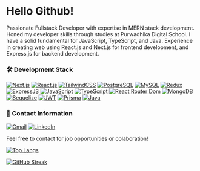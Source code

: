# Hello Github!

Passionate Fullstack Developer with expertise in MERN stack development. Honed my developer skills through studies at Purwadhika Digital School. I have a solid fundamental for JavaScript, TypeScript, and Java. Experience in creating web using React.js and Next.js for frontend development, and Express.js for backend development.

### :hammer_and_wrench: Development Stack
[![Next.js](https://img.shields.io/badge/next.js-000000?style=for-the-badge&logo=nextdotjs&logoColor=white)](https://nextjs.org) [![React.js](https://img.shields.io/badge/React-20232A?style=for-the-badge&logo=react&logoColor=61DAFB)](https://reactjs.org/) [![TailwindCSS](https://img.shields.io/badge/Tailwind_CSS-38B2AC?style=for-the-badge&logo=tailwind-css&logoColor=white)](https://tailwindcss.com/) [![PostgreSQL](https://img.shields.io/badge/PostgreSQL-316192?style=for-the-badge&logo=postgresql&logoColor=white)](https://www.postgresql.org/) [![MySQL](https://img.shields.io/badge/MySQL-005C84?style=for-the-badge&logo=mysql&logoColor=white)](https://www.mysql.com/) [![Redux](https://img.shields.io/badge/Redux-593D88?style=for-the-badge&logo=redux&logoColor=white)](https://redux.js.org/) [![ExpressJS](	https://img.shields.io/badge/Express.js-404D59?style=for-the-badge)](https://expressjs.com/) [![JavaScript](https://img.shields.io/badge/JavaScript-F7DF1E?style=for-the-badge&logo=javascript&logoColor=black)](https://developer.mozilla.org/en-US/docs/Web/JavaScript) [![TypeScript](https://img.shields.io/badge/TypeScript-007ACC?style=for-the-badge&logo=typescript&logoColor=white)](https://www.typescriptlang.org/) [![React Router Dom](https://img.shields.io/badge/React_Router-CA4245?style=for-the-badge&logo=react-router&logoColor=white)](https://reactrouter.com/en/main) [![MongoDB](https://img.shields.io/badge/MongoDB-4EA94B?style=for-the-badge&logo=mongodb&logoColor=white)](https://www.mongodb.com/) [![Sequelize](https://img.shields.io/badge/sequelize-323330?style=for-the-badge&logo=sequelize&logoColor=blue)](https://sequelize.org/) [![JWT](https://img.shields.io/badge/json%20web%20tokens-323330?style=for-the-badge&logo=json-web-tokens&logoColor=pink)](https://jwt.io/) [![Prisma](https://img.shields.io/badge/Prisma-3982CE?style=for-the-badge&logo=Prisma&logoColor=white)](https://www.prisma.io/) [![Java](https://img.shields.io/badge/Java-ED8B00?style=for-the-badge&logo=openjdk&logoColor=white)](https://www.java.com/en/)

### 👤 Contact Information
[![Gmail](https://img.shields.io/badge/Gmail-D14836?style=for-the-badge&logo=gmail&logoColor=white)](rizaldyimanputra@gmail.com) [![LinkedIn](https://img.shields.io/badge/LinkedIn-0077B5?style=for-the-badge&logo=linkedin&logoColor=white)](https://www.linkedin.com/in/rizaldy-iman-putra-a17b0317a/)

Feel free to contact for job opportunities or colaboration!

[![Top Langs](https://github-readme-stats.vercel.app/api/top-langs/?username=rizaldyip10&layout=compact&theme=vision-friendly-dark)](https://github.com/anuraghazra/github-readme-stats)

[![GitHub Streak](http://github-readme-streak-stats.herokuapp.com?user=rizaldyip10&theme=dark)](https://git.io/streak-stats) 

